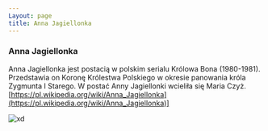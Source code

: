 ```yaml
---
Layout: page
title: Anna Jagiellonka
---
```

### Anna Jagiellonka
Anna Jagiellonka jest postacią w polskim serialu Królowa Bona (1980-1981). Przedstawia on Koronę Królestwa Polskiego w okresie panowania króla Zygmunta I Starego. W postać Anny Jagiellonki wcieliła się Maria Czyż.
[https://pl.wikipedia.org/wiki/Anna_Jagiellonka](https://pl.wikipedia.org/wiki/Anna_Jagiellonka)]

![xd](https://www.wilanow-palac.pl/image.php/16337/anna_jagiellonka.jpg)